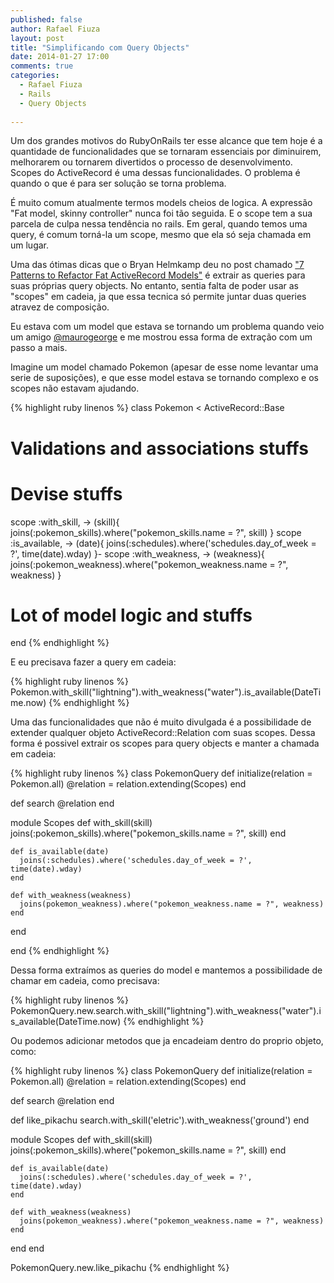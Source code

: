 ```yaml
---
published: false
author: Rafael Fiuza
layout: post
title: "Simplificando com Query Objects"
date: 2014-01-27 17:00
comments: true
categories:
  - Rafael Fiuza
  - Rails
  - Query Objects
  
---
```


Um dos grandes motivos do RubyOnRails ter esse alcance que tem hoje é a quantidade de funcionalidades que se tornaram essenciais por diminuirem, melhorarem ou tornarem divertidos o processo de desenvolvimento.
Scopes do ActiveRecord é uma dessas funcionalidades. O problema é quando o que é para ser solução se torna problema.

<!--more-->

É muito comum atualmente termos models cheios de logica. A expressão "Fat model, skinny controller" nunca foi tão seguida. E o scope tem a sua parcela de culpa nessa tendência no rails.
Em geral, quando temos uma query, é comum torná-la um scope, mesmo que ela só seja chamada em um lugar.

Uma das ótimas dicas que o Bryan Helmkamp deu no post chamado ["7 Patterns to Refactor Fat ActiveRecord Models"](http://blog.codeclimate.com/blog/2012/10/17/7-ways-to-decompose-fat-activerecord-models/) é extrair as queries para suas próprias query objects. No entanto, sentia falta de poder usar as "scopes" em cadeia, ja que essa tecnica só permite juntar duas queries atravez de composição.

Eu estava com um model que estava se tornando um problema quando veio um amigo [@maurogeorge](https://twitter.com/maurogeorge) e me mostrou essa forma de extração com um passo a mais.

Imagine um model chamado Pokemon (apesar de esse nome levantar uma serie de suposições), e que esse model estava se tornando complexo e os scopes não estavam ajudando.

{% highlight ruby linenos %}
class Pokemon < ActiveRecord::Base
  # Validations and associations stuffs

  # Devise stuffs

  scope :with_skill, -> (skill){ joins(:pokemon_skills).where("pokemon_skills.name = ?", skill) }
  scope :is_available, -> (date){ joins(:schedules).where('schedules.day_of_week = ?', time(date).wday) }-
  scope :with_weakness, -> (weakness){ joins(:pokemon_weakness).where("pokemon_weakness.name = ?", weakness) }

  # Lot of model logic and stuffs

end
{% endhighlight %}

E eu precisava fazer a query em cadeia:

{% highlight ruby linenos %}
Pokemon.with_skill("lightning").with_weakness("water").is_available(DateTime.now)
{% endhighlight %}

Uma das funcionalidades que não é muito divulgada é a possibilidade de extender qualquer objeto ActiveRecord::Relation com suas scopes. Dessa forma é possivel extrair os scopes para query objects e manter a chamada em cadeia:

{% highlight ruby linenos %}
class PokemonQuery
  def initialize(relation = Pokemon.all)
    @relation = relation.extending(Scopes)
  end

  def search
    @relation
  end

  module Scopes
    def with_skill(skill)
      joins(:pokemon_skills).where("pokemon_skills.name = ?", skill)
    end

    def is_available(date)
      joins(:schedules).where('schedules.day_of_week = ?', time(date).wday)
    end

    def with_weakness(weakness)
      joins(pokemon_weakness).where("pokemon_weakness.name = ?", weakness)      
    end
  end

end
{% endhighlight %}

Dessa forma extraímos as queries do model e mantemos a possibilidade de chamar em cadeia, como precisava:

{% highlight ruby linenos %}
PokemonQuery.new.search.with_skill("lightning").with_weakness("water").is_available(DateTime.now)
{% endhighlight %}

Ou podemos adicionar metodos que ja encadeiam dentro do proprio objeto, como:

{% highlight ruby linenos %}
class PokemonQuery
  def initialize(relation = Pokemon.all)
    @relation = relation.extending(Scopes)
  end

  def search
    @relation
  end

  def like_pikachu
    search.with_skill('eletric').with_weakness('ground')
  end

  module Scopes
    def with_skill(skill)
      joins(:pokemon_skills).where("pokemon_skills.name = ?", skill)
    end

    def is_available(date)
      joins(:schedules).where('schedules.day_of_week = ?', time(date).wday)
    end

    def with_weakness(weakness)
      joins(pokemon_weakness).where("pokemon_weakness.name = ?", weakness)      
    end
  end
end

PokemonQuery.new.like_pikachu
{% endhighlight %}

